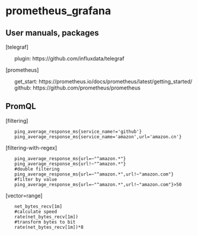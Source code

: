 # prometheus_grafana
## User manuals, packages

[telegraf]
<ol>plugin:
  https://github.com/influxdata/telegraf</ol>
[prometheus]
<ol>get_start:
  https://prometheus.io/docs/prometheus/latest/getting_started/
github:
  https://github.com/prometheus/prometheus</ol>


## PromQL
[filtering]
<ol><pre><code>ping_average_response_ms{service_name!='github'}
ping_average_response_ms{service_name='amazon',url='amazon.cn'}</code></pre></ol>

[filtering-with-regex]
<ol><pre><code>ping_average_response_ms{url=~"^amazon.*"}
ping_average_response_ms{url!~"^amazon.*"}
#double filtering
ping_average_response_ms{url=~"^amazon.*",url!~"amazon.com"}
#filter by value
ping_average_response_ms{url=~"^amazon.*",url!~"amazon.com"}>50
</code></pre></ol>

[vector=range]
<ol><pre><code>net_bytes_recv[1m]
#calculate speed
rate(net_bytes_recv[1m])
#transform bytes to bit
rate(net_bytes_recv[1m])*8</code></pre></ol>

